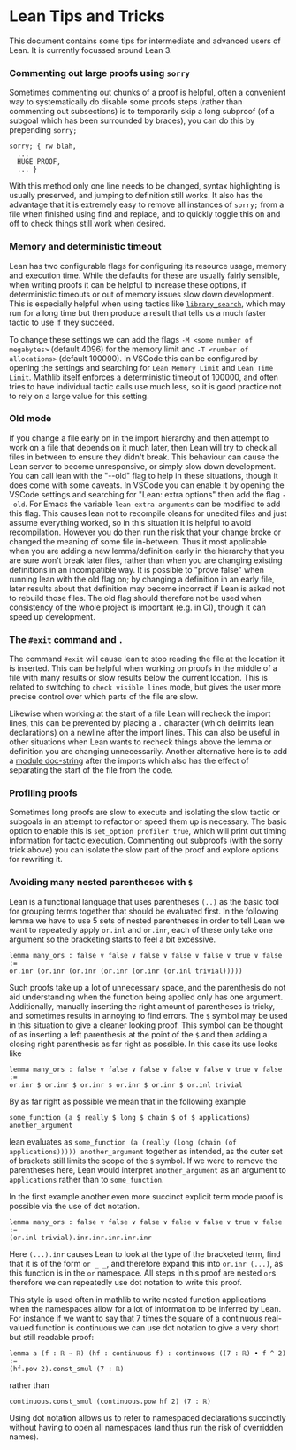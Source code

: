 # Lean Tips and Tricks

This document contains some tips for intermediate and advanced users of Lean.
It is currently focussed around Lean 3.

### Commenting out large proofs using `sorry`

Sometimes commenting out chunks of a proof is helpful, often a convenient way to systematically do disable some proofs steps (rather than commenting out subsections) is to temporarily skip a long subproof (of a subgoal which has been surrounded by braces), you can do this by prepending `sorry;`
```
sorry; { rw blah,
  ...
  HUGE PROOF,
  ... }
```
With this method only one line needs to be changed, syntax highlighting is usually preserved, and jumping to definition still works. It also has the advantage that it is extremely easy to remove all instances of `sorry;` from a file when finished using find and replace, and to quickly toggle this on and off to check things still work when desired.

### Memory and deterministic timeout
Lean has two configurable flags for configuring its resource usage, memory and execution time.
While the defaults for these are usually fairly sensible, when writing proofs it can be helpful to increase these options, if deterministic timeouts or out of memory issues slow down development.
This is especially helpful when using tactics like [`library_search`](/mathlib_docs/tactics.html#library_search), which may run for a long time but then produce a result that tells us a much faster tactic to use if they succeed.

To change these settings we can add the flags `-M <some number of megabytes>` (default 4096) for the memory limit and `-T <number of allocations>` (default 100000).
In VSCode this can be configured by opening the settings and searching for `Lean Memory Limit` and `Lean Time Limit`.
Mathlib itself enforces a deterministic timeout of 100000, and often tries to have individual tactic calls use much less, so it is good practice not to rely on a large value for this setting.


### Old mode
If you change a file early on in the import hierarchy and then attempt to work on a file that depends on it much later, then Lean will try to check all files in between to ensure they didn't break.
This behaviour can cause the Lean server to become unresponsive, or simply slow down development.
You can call lean with the "--old" flag to help in these situations, though it does come with some caveats.
In VSCode you can enable it by opening the VSCode settings and searching for "Lean: extra options" then add the flag `--old`.
For Emacs the variable `lean-extra-arguments` can be modified to add this flag.
This causes lean not to recompile oleans for unedited files and just assume everything worked, so in this situation it is helpful to avoid recompilation.
However you do then run the risk that your change broke or changed the meaning of some file in-between. Thus it most applicable when you are adding a new lemma/definition early in the hierarchy that you are sure won't break later files, rather than when you are changing existing definitions in an incompatible way.
It is possible to "prove false" when running lean with the old flag on; by changing a definition in an early file, later results about that definition may become incorrect if Lean is asked not to rebuild those files.
The old flag should therefore not be used when consistency of the whole project is important (e.g. in CI), though it can speed up development.

### The `#exit` command and `.`

The command `#exit` will cause lean to stop reading the file at the location it is inserted.
This can be helpful when working on proofs in the middle of a file with many results or slow results below the current location.
This is related to switching to `check visible lines` mode, but gives the user more precise control over which parts of the file are slow.

Likewise when working at the start of a file Lean will recheck the import lines, this can be prevented by placing a `.` character (which delimits lean declarations) on a newline after the import lines.
This can also be useful in other situations when Lean wants to recheck things above the lemma or definition you are changing unnecessarily.
Another alternative here is to add a [module doc-string](contribute/doc.html#header-comment) after the imports which also has the effect of separating the start of the file from the code.

### Profiling proofs

Sometimes long proofs are slow to execute and isolating the slow tactic or subgoals in an attempt to refactor or speed them up is necessary.
The basic option to enable this is `set_option profiler true`, which will print out timing information for tactic execution.
Commenting out subproofs (with the sorry trick above) you can isolate the slow part of the proof and explore options for rewriting it.


### Avoiding many nested parentheses with `$`

Lean is a functional language that uses parentheses `(..)` as the basic tool for grouping terms together that should be evaluated first.
In the following lemma we have to use 5 sets of nested parentheses in order to tell Lean we want to repeatedly apply `or.inl` and `or.inr`, each of these only take one argument so the bracketing starts to feel a bit excessive.
```lean
lemma many_ors : false ∨ false ∨ false ∨ false ∨ false ∨ true ∨ false :=
or.inr (or.inr (or.inr (or.inr (or.inr (or.inl trivial)))))
```
Such proofs take up a lot of unnecessary space, and the parenthesis do not aid understanding when the function being applied only has one argument. Additionally, manually inserting the right amount of parentheses is tricky, and sometimes results in annoying to find errors.
The `$` symbol may be used in this situation to give a cleaner looking proof.
This symbol can be thought of as inserting a left parenthesis at the point of the `$` and then adding a closing right parenthesis as far right as possible.
In this case its use looks like
```lean
lemma many_ors : false ∨ false ∨ false ∨ false ∨ false ∨ true ∨ false :=
or.inr $ or.inr $ or.inr $ or.inr $ or.inr $ or.inl trivial
```

By as far right as possible we mean that in the following example
```lean
some_function (a $ really $ long $ chain $ of $ applications) another_argument
```
lean evaluates as `some_function (a (really (long (chain (of applications))))) another_argument` together as intended, as the outer set of brackets still limits the scope of the `$` symbol.
If we were to remove the parentheses here, Lean would interpret `another_argument` as an argument to `applications` rather than to `some_function`.

In the first example another even more succinct explicit term mode proof is possible via the use of dot notation.
```lean
lemma many_ors : false ∨ false ∨ false ∨ false ∨ false ∨ true ∨ false :=
(or.inl trivial).inr.inr.inr.inr.inr
```
Here `(...).inr` causes Lean to look at the type of the bracketed term, find that it is of the form `or _ _`, and therefore expand this into `or.inr (...)`, as this function is in the `or` namespace.
All steps in this proof are nested `or`s therefore we can repeatedly use dot notation to write this proof.

This style is used often in mathlib to write nested function applications when the namespaces allow for a lot of information to be inferred by Lean.
For instance if we want to say that 7 times the square of a continuous real-valued function is continuous we can use dot notation to give a very short but still readable proof:
```lean
lemma a (f : ℝ → ℝ) (hf : continuous f) : continuous ((7 : ℝ) • f ^ 2) :=
(hf.pow 2).const_smul (7 : ℝ)
```
rather than
```lean
continuous.const_smul (continuous.pow hf 2) (7 : ℝ)
```
Using dot notation allows us to refer to namespaced declarations succinctly without having to open all namespaces (and thus run the risk of overridden names).
